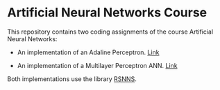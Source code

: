 # Artificial Neural Networks Course
This repository contains two coding assignments of the course Artificial Neural Networks:

  - An implementation of an Adaline Perceptron. [Link](adaline)
  
  - An implementation of a Multilayer Perceptron ANN. [Link](multilayer-perceptron)

Both implementations use the library [RSNNS](https://www.rdocumentation.org/packages/RSNNS/versions/0.4-14/topics/RSNNS-package).

